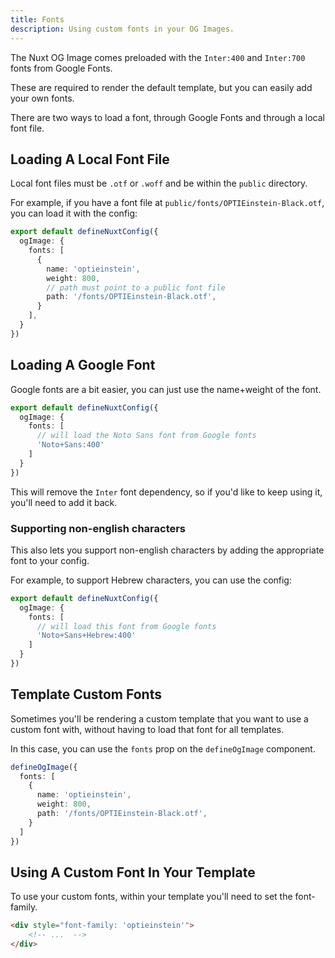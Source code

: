 ```yaml
---
title: Fonts
description: Using custom fonts in your OG Images.
---
```


The Nuxt OG Image comes preloaded with the `Inter:400` and `Inter:700` fonts from Google Fonts.

These are required to render the default template, but you can easily add your own fonts.

There are two ways to load a font, through Google Fonts and through a local font file.

## Loading A Local Font File

Local font files must be `.otf` or `.woff` and be within the `public` directory.

For example, if you have a font file at `public/fonts/OPTIEinstein-Black.otf`, you can load it with the config:

```ts
export default defineNuxtConfig({
  ogImage: {
    fonts: [
      {
        name: 'optieinstein',
        weight: 800,
        // path must point to a public font file
        path: '/fonts/OPTIEinstein-Black.otf',
      }
    ],
  }
})
```

## Loading A Google Font

Google fonts are a bit easier, you can just use the name+weight of the font.

```ts
export default defineNuxtConfig({
  ogImage: {
    fonts: [
      // will load the Noto Sans font from Google fonts
      'Noto+Sans:400'
    ]
  }
})
```

This will remove the `Inter` font dependency, so if you'd like to keep using it, you'll need to add it back.

### Supporting non-english characters

This also lets you support non-english characters by adding the appropriate font to your config.

For example, to support Hebrew characters, you can use the config:

```ts
export default defineNuxtConfig({
  ogImage: {
    fonts: [
      // will load this font from Google fonts
      'Noto+Sans+Hebrew:400'
    ]
  }
})
````

## Template Custom Fonts

Sometimes you'll be rendering a custom template that you want to use a custom font with, without
having to load that font for all templates.

In this case, you can use the `fonts` prop on the `defineOgImage` component.

```ts
defineOgImage({
  fonts: [
    {
      name: 'optieinstein',
      weight: 800,
      path: '/fonts/OPTIEinstein-Black.otf',
    }
  ]
})
```


## Using A Custom Font In Your Template

To use your custom fonts, within your template you'll need to set the font-family.

```html
<div style="font-family: 'optieinstein'">
    <!-- ...  -->
</div>
```

